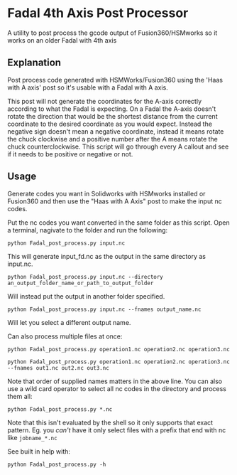 # Fadal 4th Axis Post Processor
A utility to post process the gcode output of Fusion360/HSMworks so it works on an older Fadal with 4th axis

## Explanation
Post process code generated with HSMWorks/Fusion360 using the 'Haas with A axis' post so it's usable with a Fadal with A axis.

This post will not generate the coordinates for the A-axis correctly according to what the Fadal is expecting. On a Fadal the A-axis doesn't rotate the direction that would be the shortest distance from the current coordinate to the desired coordinate as you would expect. Instead the negative sign doesn't mean a negative coordinate, instead it means rotate the chuck clockwise and a positive number after the A means rotate the chuck counterclockwise. This script will go through every A callout and see if it needs to be positive or negative or not.

## Usage
Generate codes you want in Solidworks with HSMworks installed or Fusion360 and then use the "Haas with A Axis" post to make the input nc codes.

Put the nc codes you want converted in the same folder as this script. Open a terminal, nagivate to the folder and run the following:
```console
python Fadal_post_process.py input.nc
```
This will generate input_fd.nc as the output in the same directory as input.nc.
```console
python Fadal_post_process.py input.nc --directory an_output_folder_name_or_path_to_output_folder
```
Will instead put the output in another folder specified.
```console
python Fadal_post_process.py input.nc --fnames output_name.nc
```
Will let you select a different output name.

Can also process multiple files at once:
```console
python Fadal_post_process.py operation1.nc operation2.nc operation3.nc
```
```console
python Fadal_post_process.py operation1.nc operation2.nc operation3.nc --fnames out1.nc out2.nc out3.nc
```
Note that order of supplied names matters in the above line.
You can also use a wild card operator to select all nc codes in the directory and process them all:
```console
python Fadal_post_process.py *.nc
```
Note that this isn't evaluated by the shell so it only supports that exact pattern. Eg. you _can't_ have it only select files with a prefix that end with nc like `jobname_*.nc`

See built in help with:

```console
python Fadal_post_process.py -h
```
